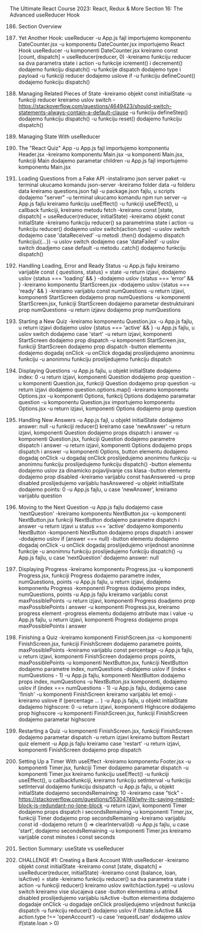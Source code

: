 The Ultimate React Course 2023: React, Redux & More
Section 16: The Advanced useReducer Hook


186. Section Overview

187. Yet Another Hook: useReducer
-u App.js fajl importujemo komponentu DateCounter.jsx
-u komponentu DateCounter.jsx importujemo React Hook useReducer
-u komponenti DateCounter.jsx kreiramo const [count, dispatch] = useReducer(reducer, 0)
-kreiramo funkciju reducer sa dva parametra state i action
-u funkcije icrement() i decrement() dodajemo funkciju dispatch()
-u funkcije dispatch dodajemo type i payload
-u funkciji reducer dodajemo uslove if
-u funkciju defineCount() dodajemo funkciju dispatch()

188. Managing Related Pieces of State
-kreiramo objekt const initialState 
-u funkciji reducer kreiramo uslov switch 
-https://stackoverflow.com/questions/4649423/should-switch-statements-always-contain-a-default-clause
-u funkciju defineStep() dodajemo funkciju dispatch()
-u funkciju reset() dodajemo funkciju dispatch()

189. Managing State With useReducer

190. The "React Quiz" App
-u App.js fajl importujemo komponentu Header.jsx
-kreiramo komponentu Main.jsx
-u komponenti Main.jsx, funkciji Main dodajemo parametar children
-u App.js fajl importujemo komponentu Main.jsx

191. Loading Questions from a Fake API
-instaliramo json server paket
-u terminal ukucamo komandu json-server
-kreiramo folder data
-u folderu data kreiramo questions.json fajl
-u package.json fajlu, u scripts dodajemo "server"
-u terminal ukucamo komandu npm run server
-u App.js fajlu kreiramo funkciju useEffect()
-u funkciji useEffect(), u callback funkciji, kreiramo metodu fetch
-kreiramo const [state, dispatch] = useReducer(reducer, initialState)
-kreiramo objekt const initialState
-kreiramo funkciju reducer() sa parametrima state i action
-u funkciju reducer() dodajemo uslov switch(action.type)
-u uslov switch dodajemo case 'dataReceived'
-u metodi .then() dodajemo dispatch funkciju({...})
-u uslov switch dodajemo case 'dataFailed'
-u uslov switch doadjemo case default
-u metodu .catch() dodajemo funkciju dispatch()

192. Handling Loading, Error and Ready Status
-u App.js fajlu kreiramo varijable const { questions, status} = state
-u return izjavi, dodajemo uslov {status === 'loading' && <Loader />}
-dodajemo uslov {status === 'error' && <Error />}
-kreiramo komponentu StartScreen.jsx
-dodajemo uslov {status === 'ready' && <StartScreen />}
-kreiramo varijablu const numQuestions
-u return izjavi, komponenti StartScreen dodajemo prop numQuestions
-u komponenti StartScreen.jsx, funkciji StartScreen dodajemo parametar destruktuirani prop numQuestions
-u return izjavu dodajemo prop numQuestions

193. Starting a New Quiz
-kreiramo komponentu Question.jsx
-u App.js fajlu, u return izjavi dodajemo uslov {status === 'active' && <Question />}
-u App.js fajlu, u uslov switch dodajemo case 'start'
-u return izjavi, komponenti StartScreen dodajemo prop dispatch
-u komponenti StartScreen.jsx, funkciji StartScreen dodajemo prop dispatch
-button elementu dodajemo dogadaj onClick
-u onClick dogadaj proslijedujemo anonimnu funkciju
-u anonimnu funkciju proslijedujemo funkciju dispatch

194. Displaying Questions
-u App.js fajlu, u objekt initialState dodajemo index: 0
-u return izjavi, komponenti Question dodajemo prop question
-u komponenti Question.jsx, funkciji Question dodajemo prop question
-u return izjavi dodajemo question.options.map()
-kreiramo komponentu Options.jsx
-u komponenti Options, funkcij Options dodajemo parametar question
-u komponentu Question.jsx importujemo komponentu Options.jsx
-u return izjavi, komponenti Options dodajemo prop question

195. Handling New Answers
-u App.js fajl, u objekt initialState dodajemo answer: null
-u funkciji reducer() kreiramo case 'newAnswer'
-u return izjavi, komponenti Question dodajemo props dispatch i answer
-u komponenti Question.jsx, funkciji Question dodajemo parametre dispatch i answer
-u return izjavi, komponenti Options dodajemo props dispatch i answer
-u komponenti Options, button elementu dodajemo dogadaj onClick
-u dogadaj onClick proslijedujemo anonimnu funkciju
-u anonimnu funkciju proslijedujemo funkciju dispatch()
-button elementu dodajemo uslov za dinamicko pojavljivanje css klasa
-button elementu dodajemo prop disabled
-kreiramo varijablu const hasAnswered
-u prop disabled proslijedujemo varijablu hasAnswered
-u objekt initialState dodajemo points: 0
-u App.js fajlu, u case 'newAnswer', kreiramo varijablu question

196. Moving to the Next Question
-u App.js fajlu dodajemo case 'nextQuestion'
-kreiramo komponentu NextButton.jsx
-u komponenti NextButton.jsx funkciji NextButton dodajemo parametre dispatch i answer
-u return izjavi u status === 'active' dodajemo komponentu NextButton
-komponenti NextButton dodajemo props dispatch i answer
-dodajemo uslov if (answer === null)
-button elementu dodajemo dogadaj onClick
-u onClick dogadaj proslijedujemo vrijednost anonimne funkcije
-u anonimnu funkciju proslijedujemo funkciju dispatch()
-u App.js fajlu, u case 'nextQuestion' dodajemo answer: null

197. Displaying Progress
-kreiramo komponentu Progress.jsx
-u komponenti Progress.jsx, funkciji Progress dodajemo parametre index, numQuestions, points
-u App.js fajlu, u return izjavi, dodajemo komponentu Progress
-komponenti Progress dodajemo props index, numQuestions, points
-u App.js fajlu kreiramo varijablu const maxPossiblePoints
-u return izjavi, komponenti Progress doadjemo prop maxPossiblePoints i answer
-u komponenti Progress.jsx, kreiramo progress element
-progress elementu dodajemo atribute max i value
-u App.js fajlu, u return izjavi, komponenti Progress dodajemo props maxPossiblePoints i answer

198. Finishing a Quiz
-kreiramo komponenti FinishScreen.jsx
-u komponenti FinishScreen.jsx, funkciji FinishScreen dodajemo parametre points, maxPossiblePoints
-kreiramo varijablu const percentage 
-u App.js fajlu, u return izjavi, komponenti FinishScreen dodajemo props points, maxPossiblePoints
-u komponenti NextButton.jsx, funkciji NextButton dodajemo parametre index, numQuestions 
-dodajemo uslov if (index < numQuestions - 1)
-u App.js fajlu, komponenti NextButton dodajemo props index, numQuestions 
-u NextButton.jsx komponenti, dodajemo uslov if (index === numQuestions - 1)
-u App.js fajlu, dodajemo case 'finish'
-u komponenti FinishScreen kreiramo varijablu let emoji
-kreiramo uslove if (percentage ... )
-u App.js fajlu, u objekt initialState dadajemo highscore: 0
-u return izjavi, komponenti Highscore dodajemo prop highscore
-u komponenti FinishScreen.jsx, funkciji FinishScreen dodajemo parametar highscore 

199. Restarting a Quiz
-u komponenti FinishScreen.jsx, funkciji FinishScreen dodajemo parametar dispatch
-u return izjavi kreiramo buttom Restart quiz element
-u App.js fajlu kreiramo case 'restart'
-u return izjavi, komponenti FinishScreen dodajemo prop dispatch

200. Setting Up a Timer With useEffect
-kreiramo komponentu Footer.jsx
-u komponenti Timer.jsx, funkciji Timer dodajemo parametar dispatch
-u komponenti Timer.jsx kreiramo funkciju useEffect()
-u funkciji useEffect(), u callbackfunkciji, kreiramo funkciju setInterval
-u funkciju setInterval dodajemo funkciju dsispatch
-u App.js fajlu, u objekt initialState dodajemo secondsRemaining: 10
-kreiramo case "tick"
-https://stackoverflow.com/questions/55304749/why-its-saying-nested-block-is-redundant-no-lone-block
-u return izjavi, komponenti Timer dodajemo props dispatch i secondsRemaining
-u komponenti Timer.jsx, funkciji Timer dodajemo prop secondsRemaining
-kreiramo varijablu const id
-dodajemo return () => clearInterval(id)
-u App.js fajlu, u case 'start', dodajemo secondsRemaining
-u komponenti Timer.jxs kreiramo varijable const minutes i const seconds

201. Section Summary: useState vs useReducer

202. CHALLENGE #1: Creating a Bank Account With useReducer
-kreiramo objekt const initialState
-kreiramo const [state, dispatch] = useReducer(reducer, initialState)
-kreiramo const {balance, loan, isActive} = state
-kreiramo funkciju reducer() sa dva parametra state i action
-u funkciji reducer() kreiramo uslov switch(action.type)
-u uslovu switch kreiramo vise slucajeva case
-button elementima u atribut disabled proslijedujemo varijablu isActive
-button elementima dodajemo dogadaje onClick
-u dogadaje onClick proslijedujemo vrijednost funkcija dispatch
-u funkciju reducer() dodajemo uslov if (!state.isActive && action.type !== 'openAccount')
-u case 'requestLoan' dodajemo uslov if(state.loan > 0)

